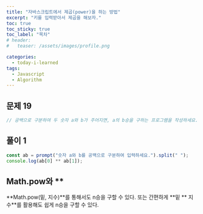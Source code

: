 ```yaml
---
title: "자바스크립트에서 제곱(power)을 하는 방법"
excerpt: "키를 입력받아서 제곱을 해보자."
toc: true
toc_sticky: true
toc_label: "목차"
# header:
#   teaser: /assets/images/profile.png

categories:
  - today-i-learned
tags:
  - Javascript
  - Algorithm
---
```


## 문제 19

```js
// 공백으로 구분하여 두 숫자 a와 b가 주어지면, a의 b승을 구하는 프로그램을 작성하세요.
```

## 풀이 1

```js
const ab = prompt("숫자 a와 b를 공백으로 구분하여 입력하세요.").split(" ");
console.log(ab[0] ** ab[1]);
```

## Math.pow와 \*\*

**Math.pow(밑, 지수)**를 통해서도 n승을 구할 수 있다. 또는 간편하게 **밑 ** 지수\*\*를 활용해도 쉽게 n승을 구할 수 있다.
